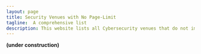 ```yaml
---
layout: page
title: Security Venues with No Page-Limit
tagline:  A comprehensive list
description: This website lists all Cybersecurity venues that do not impose any limit to the length of the References/Appendices in the submitted papers
---
```


**(under construction)**
